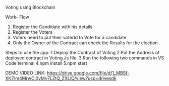 Voting using Blockchain 

Work- Flow
1. Register the Candidate with his details
2. Register the Voters
3. Voters need to put their voterId to Vote for a candidate
4. Only the Owner of the Contract can check the Results for the election


Steps to use the app:
1.Deploy the Contract of Voting
2.Put the Address of deployed contract in Voting.Js file.
3.Run the following two commands in VS Code terminal
4.npm install
5.npm start
 

DEMO VIDEO LINK:
      https://drive.google.com/file/d/1_MBSf-XK7rm4MrwCi0yMv7LZtQ_ZXLiQ/view?usp=drivesdk
